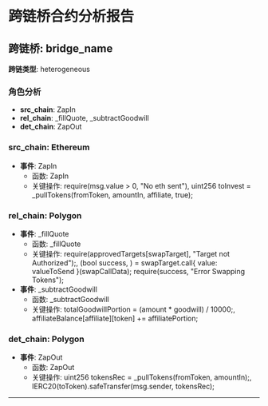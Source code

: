# 跨链桥合约分析报告
## 跨链桥: bridge_name
**跨链类型**: heterogeneous
### 角色分析
- **src_chain**: ZapIn
- **rel_chain**: _fillQuote, _subtractGoodwill
- **det_chain**: ZapOut
### src_chain: Ethereum
- **事件**: ZapIn
  - 函数: ZapIn
  - 关键操作: require(msg.value > 0, "No eth sent"), uint256 toInvest = _pullTokens(fromToken, amountIn, affiliate, true);
### rel_chain: Polygon
- **事件**: _fillQuote
  - 函数: _fillQuote
  - 关键操作: require(approvedTargets[swapTarget], "Target not Authorized");, (bool success, ) = swapTarget.call{ value: valueToSend }(swapCallData); require(success, "Error Swapping Tokens");
- **事件**: _subtractGoodwill
  - 函数: _subtractGoodwill
  - 关键操作: totalGoodwillPortion = (amount * goodwill) / 10000;, affiliateBalance[affiliate][token] += affiliatePortion;
### det_chain: Polygon
- **事件**: ZapOut
  - 函数: ZapOut
  - 关键操作: uint256 tokensRec = _pullTokens(fromToken, amountIn);, IERC20(toToken).safeTransfer(msg.sender, tokensRec);
---
